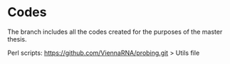 # Codes
The branch includes all the codes created for the purposes of the master thesis. 

Perl scripts: https://github.com/ViennaRNA/probing.git > Utils file
